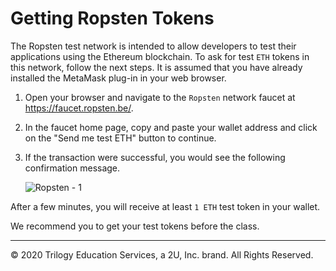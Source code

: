 # Getting Ropsten Tokens

The Ropsten test network is intended to allow developers to test their applications using the Ethereum blockchain. To ask for test `ETH` tokens in this network, follow the next steps. It is assumed that you have already installed the MetaMask plug-in in your web browser.

1. Open your browser and navigate to the `Ropsten` network faucet at https://faucet.ropsten.be/.

2. In the faucet home page, copy and paste your wallet address and click on the "Send me test ETH" button to continue.

3. If the transaction were successful, you would see the following confirmation message.

    ![Ropsten - 1](Images/ropsten-1.png)

After a few minutes, you will receive at least `1 ETH` test token in your wallet.

We recommend you to get your test tokens before the class.

---
© 2020 Trilogy Education Services, a 2U, Inc. brand. All Rights Reserved.

